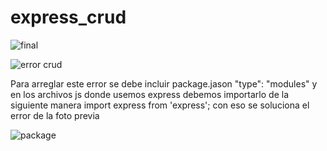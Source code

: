 # express_crud
![final](https://user-images.githubusercontent.com/97038060/196572471-832cadea-c7b5-440a-9560-95d377a50e61.png)




![error crud](https://user-images.githubusercontent.com/97038060/196562157-5e88f2e1-af95-445e-96a3-162c07e10f3e.png)

Para arreglar este error se debe incluir package.jason "type": "modules" y en los archivos js donde usemos express
debemos importarlo de la siguiente manera import express from 'express'; con eso se soluciona el error de la foto previa


![package](https://user-images.githubusercontent.com/97038060/196572649-184a720f-c556-4981-a3a4-dd0ee5f577df.png)
